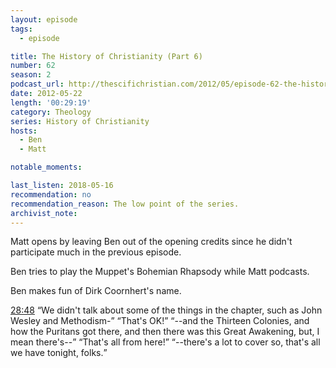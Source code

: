 ```yaml
---
layout: episode
tags:
  - episode

title: The History of Christianity (Part 6)
number: 62
season: 2
podcast_url: http://thescifichristian.com/2012/05/episode-62-the-history-of-christianity-part-6/
date: 2012-05-22
length: '00:29:19'
category: Theology
series: History of Christianity
hosts:
  - Ben
  - Matt

notable_moments:

last_listen: 2018-05-16
recommendation: no
recommendation_reason: The low point of the series.
archivist_note: 
---
```

Matt opens by leaving Ben out of the opening credits since he didn't participate much in the previous episode. 

Ben tries to play the Muppet's Bohemian Rhapsody while Matt podcasts. 

Ben makes fun of Dirk Coornhert's name. 

<div class="quote">
  <a class="timestamp tag is-medium is-rounded is-primary" href="http://thescifichristian.com/2012/05/episode-62-the-history-of-christianity-part-6/#t=28:48">28:48</a>
  <q class="matt">We didn't talk about some of the things in the chapter, such as John Wesley and Methodism-</q>
  <q class="ben" data-action="*starts playing outro music*">That's OK!</q>
  <q class="matt">--and the Thirteen Colonies, and how the Puritans got there, and then there was this Great Awakening, but, I mean there's--</q>
  <q class="ben">That's all from here!</q>
  <q class="matt">--there's a lot to cover so, that's all we have tonight, folks.</q>
</div>
